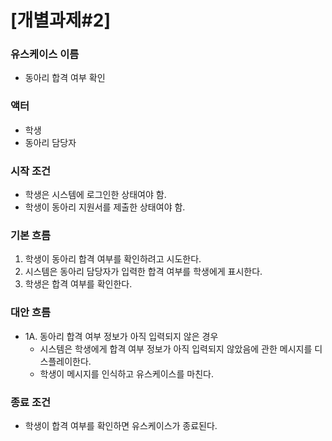 
# [개별과제#2]

### 유스케이스 이름
  - 동아리 합격 여부 확인

### 액터
  - 학생
  - 동아리 담당자

### 시작 조건
  - 학생은 시스템에 로그인한 상태여야 함.
  - 학생이 동아리 지원서를 제출한 상태여야 함.

### 기본 흐름
  1. 학생이 동아리 합격 여부를 확인하려고 시도한다.
  2. 시스템은 동아리 담당자가 입력한 합격 여부를 학생에게 표시한다.
  3. 학생은 합격 여부를 확인한다.

### 대안 흐름
  - 1A. 동아리 합격 여부 정보가 아직 입력되지 않은 경우
    - 시스템은 학생에게 합격 여부 정보가 아직 입력되지 않았음에 관한 메시지를 디스플레이한다.
    - 학생이 메시지를 인식하고 유스케이스를 마친다.

### 종료 조건
  - 학생이 합격 여부를 확인하면 유스케이스가 종료된다.
